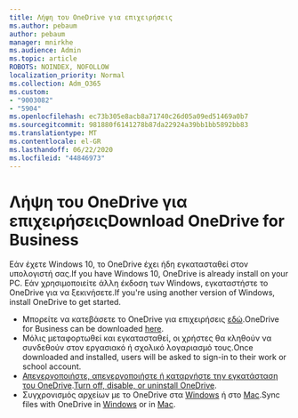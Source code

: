 ```yaml
---
title: Λήψη του OneDrive για επιχειρήσεις
ms.author: pebaum
author: pebaum
manager: mnirkhe
ms.audience: Admin
ms.topic: article
ROBOTS: NOINDEX, NOFOLLOW
localization_priority: Normal
ms.collection: Adm_O365
ms.custom:
- "9003082"
- "5904"
ms.openlocfilehash: ec73b305e8acb8a71740c26d05a09ed51469a0b7
ms.sourcegitcommit: 981880f6141278b87da22924a39bb1bb5892bb83
ms.translationtype: MT
ms.contentlocale: el-GR
ms.lasthandoff: 06/22/2020
ms.locfileid: "44846973"
---
```

# <a name="download-onedrive-for-business"></a><span data-ttu-id="33c2d-102">Λήψη του OneDrive για επιχειρήσεις</span><span class="sxs-lookup"><span data-stu-id="33c2d-102">Download OneDrive for Business</span></span>

<span data-ttu-id="33c2d-103">Εάν έχετε Windows 10, το OneDrive έχει ήδη εγκατασταθεί στον υπολογιστή σας.</span><span class="sxs-lookup"><span data-stu-id="33c2d-103">If you have Windows 10, OneDrive is already install on your PC.</span></span> <span data-ttu-id="33c2d-104">Εάν χρησιμοποιείτε άλλη έκδοση των Windows, εγκαταστήστε το OneDrive για να ξεκινήσετε.</span><span class="sxs-lookup"><span data-stu-id="33c2d-104">If you're using another version of Windows, install OneDrive to get started.</span></span>

- <span data-ttu-id="33c2d-105">Μπορείτε να κατεβάσετε το OneDrive για επιχειρήσεις [εδώ](https://www.microsoft.com/microsoft-365/onedrive/download).</span><span class="sxs-lookup"><span data-stu-id="33c2d-105">OneDrive for Business can be downloaded  [here](https://www.microsoft.com/microsoft-365/onedrive/download).</span></span>
- <span data-ttu-id="33c2d-106">Μόλις μεταφορτωθεί και εγκατασταθεί, οι χρήστες θα κληθούν να συνδεθούν στον εργασιακό ή σχολικό λογαριασμό τους.</span><span class="sxs-lookup"><span data-stu-id="33c2d-106">Once downloaded and installed, users will be asked to sign-in to their work or school account.</span></span>
- <span data-ttu-id="33c2d-107">[Απενεργοποιήστε, απενεργοποιήστε ή καταργήστε την εγκατάσταση του OneDrive](https://support.microsoft.com/office/turn-off-disable-or-uninstall-onedrive-f32a17ce-3336-40fe-9c38-6efb09f944b0).</span><span class="sxs-lookup"><span data-stu-id="33c2d-107">[Turn off, disable, or uninstall OneDrive](https://support.microsoft.com/office/turn-off-disable-or-uninstall-onedrive-f32a17ce-3336-40fe-9c38-6efb09f944b0).</span></span>
- <span data-ttu-id="33c2d-108">Συγχρονισμός αρχείων με το OneDrive στα [Windows](https://support.microsoft.com/office/615391c4-2bd3-4aae-a42a-858262e42a49) ή στο [Mac](https://support.microsoft.com/office/d11b9f29-00bb-4172-be39-997da46f913f).</span><span class="sxs-lookup"><span data-stu-id="33c2d-108">Sync files with OneDrive in [Windows](https://support.microsoft.com/office/615391c4-2bd3-4aae-a42a-858262e42a49) or in [Mac](https://support.microsoft.com/office/d11b9f29-00bb-4172-be39-997da46f913f).</span></span>

